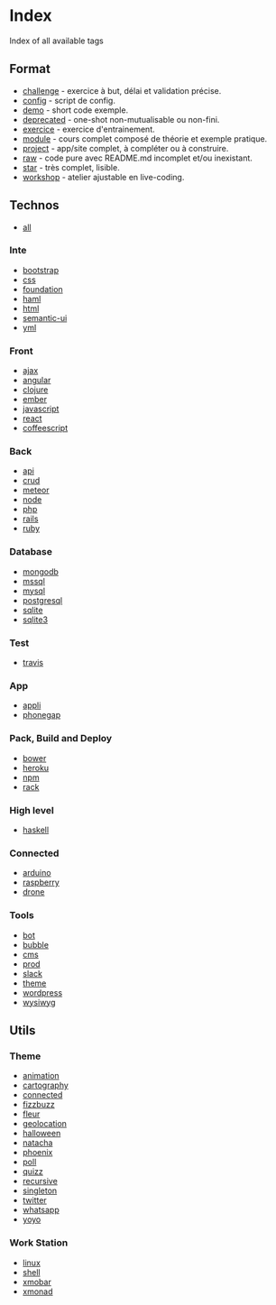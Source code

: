 # Index
Index of all available tags

## Format

+ [challenge](https://github.com/search?q=org%3Asimplonco+challenge) - exercice à but, délai et validation précise.
+ [config](https://github.com/search?q=org%3Asimplonco+config) - script de config.
+ [demo](https://github.com/search?q=org%3Asimplonco+demo) - short code exemple.
+ [deprecated](https://github.com/search?q=org%3Asimplonco+deprecated) - one-shot non-mutualisable ou non-fini.
+ [exercice](https://github.com/search?q=org%3Asimplonco+exercice) - exercice d'entrainement.
+ [module](https://github.com/search?q=org%3Asimplonco+module) - cours complet composé de théorie et exemple pratique.
+ [project](https://github.com/search?q=org%3Asimplonco+project) - app/site complet, à compléter ou à construire.
+ [raw](https://github.com/search?q=org%3Asimplonco+raw) - code pure avec README.md incomplet et/ou inexistant.
+ [star](https://github.com/search?q=org%3Asimplonco+star) - très complet, lisible.
+ [workshop](https://github.com/search?q=org%3Asimplonco+workshop) - atelier ajustable en live-coding.

## Technos

+ [all](https://github.com/search?q=org%3Asimplonco+all)

### Inte

+ [bootstrap](https://github.com/search?q=org%3Asimplonco+bootstrap)
+ [css](https://github.com/search?q=org%3Asimplonco+css)
+ [foundation](https://github.com/search?q=org%3Asimplonco+foundation)
+ [haml](https://github.com/search?q=org%3Asimplonco+haml)
+ [html](https://github.com/search?q=org%3Asimplonco+html)
+ [semantic-ui](https://github.com/search?q=org%3Asimplonco+semantic-ui)
+ [yml](https://github.com/search?q=org%3Asimplonco+yml)

### Front

+ [ajax](https://github.com/search?q=org%3Asimplonco+ajax)
+ [angular](https://github.com/search?q=org%3Asimplonco+angular)
+ [clojure](https://github.com/search?q=org%3Asimplonco+clojure)
+ [ember](https://github.com/search?q=org%3Asimplonco+ember)
+ [javascript](https://github.com/search?q=org%3Asimplonco+javascript)
+ [react](https://github.com/search?q=org%3Asimplonco+react)
+ [coffeescript](https://github.com/search?q=org%3Asimplonco+coffee)

### Back

+ [api](https://github.com/search?q=org%3Asimplonco+api)
+ [crud](https://github.com/search?q=org%3Asimplonco+crud)
+ [meteor](https://github.com/search?q=org%3Asimplonco+meteor)
+ [node](https://github.com/search?q=org%3Asimplonco+node)
+ [php](https://github.com/search?q=org%3Asimplonco+php)
+ [rails](https://github.com/search?q=org%3Asimplonco+rails)
+ [ruby](https://github.com/search?q=org%3Asimplonco+ruby)

### Database

+ [mongodb](https://github.com/search?q=org%3Asimplonco+mongodb)
+ [mssql](https://github.com/search?q=org%3Asimplonco+mssql)
+ [mysql](https://github.com/search?q=org%3Asimplonco+mysql)
+ [postgresql](https://github.com/search?q=org%3Asimplonco+postgresql)
+ [sqlite](https://github.com/search?q=org%3Asimplonco+sqlite)
+ [sqlite3](https://github.com/search?q=org%3Asimplonco+sqlite3)

### Test

+ [travis](https://github.com/search?q=org%3Asimplonco+travis)

### App

+ [appli](https://github.com/search?q=org%3Asimplonco+app)
+ [phonegap](https://github.com/search?q=org%3Asimplonco+phonegap)

### Pack, Build and Deploy

+ [bower](https://github.com/search?q=org%3Asimplonco+bower)
+ [heroku](https://github.com/search?q=org%3Asimplonco+heroku)
+ [npm](https://github.com/search?q=org%3Asimplonco+npm)
+ [rack](https://github.com/search?q=org%3Asimplonco+rack)

### High level

+ [haskell](https://github.com/search?q=org%3Asimplonco+haskell)

### Connected

+ [arduino](https://github.com/search?q=org%3Asimplonco+arduino)
+ [raspberry](https://github.com/search?q=org%3Asimplonco+raspberry)
+ [drone](https://github.com/search?q=org%3Asimplonco+drone)

### Tools

+ [bot](https://github.com/search?q=org%3Asimplonco+bot)
+ [bubble](https://github.com/search?q=org%3Asimplonco+bubble)
+ [cms](https://github.com/search?q=org%3Asimplonco+cms)
+ [prod](https://github.com/search?q=org%3Asimplonco+prod)
+ [slack](https://github.com/search?q=org%3Asimplonco+slack)
+ [theme](https://github.com/search?q=org%3Asimplonco+theme)
+ [wordpress](https://github.com/search?q=org%3Asimplonco+wordpress)
+ [wysiwyg](https://github.com/search?q=org%3Asimplonco+wysiwyg)

## Utils

### Theme

+ [animation](https://github.com/search?q=org%3Asimplonco+animation)
+ [cartography](https://github.com/search?q=org%3Asimplonco+cartography)
+ [connected](https://github.com/search?q=org%3Asimplonco+connected)
+ [fizzbuzz](https://github.com/search?q=org%3Asimplonco+fizzbuzz)
+ [fleur](https://github.com/search?q=org%3Asimplonco+fleur)
+ [geolocation](https://github.com/search?q=org%3Asimplonco+geolocation)
+ [halloween](https://github.com/search?q=org%3Asimplonco+halloween)
+ [natacha](https://github.com/search?q=org%3Asimplonco+natacha)
+ [phoenix](https://github.com/search?q=org%3Asimplonco+phoenix)
+ [poll](https://github.com/search?q=org%3Asimplonco+poll)
+ [quizz](https://github.com/search?q=org%3Asimplonco+quizz)
+ [recursive](https://github.com/search?q=org%3Asimplonco+recursive)
+ [singleton](https://github.com/search?q=org%3Asimplonco+singleton)
+ [twitter](https://github.com/search?q=org%3Asimplonco+twitter)
+ [whatsapp](https://github.com/search?q=org%3Asimplonco+whatsapp)
+ [yoyo](https://github.com/search?q=org%3Asimplonco+yoyo)

### Work Station

+ [linux](https://github.com/search?q=org%3Asimplonco+linux)
+ [shell](https://github.com/search?q=org%3Asimplonco+shell)
+ [xmobar](https://github.com/search?q=org%3Asimplonco+xmobar)
+ [xmonad](https://github.com/search?q=org%3Asimplonco+xmonad)
